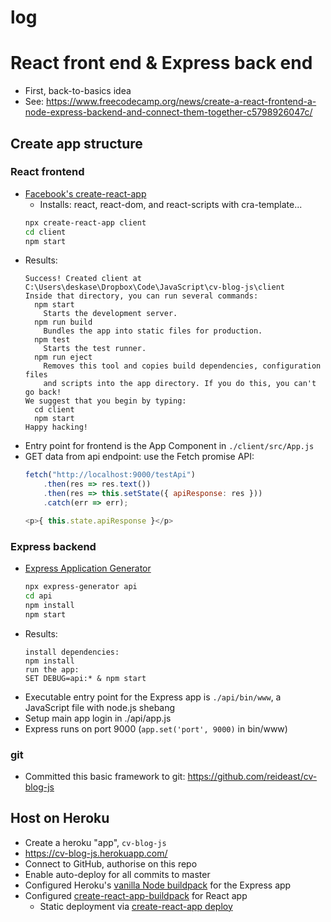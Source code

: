 # log

# React front end & Express back end
- First, back-to-basics idea
- See: https://www.freecodecamp.org/news/create-a-react-frontend-a-node-express-backend-and-connect-them-together-c5798926047c/

## Create app structure

### React frontend
- [Facebook's create-react-app](https://github.com/facebook/create-react-app)
    - Installs: react, react-dom, and react-scripts with cra-template...
    ``` bash
    npx create-react-app client
    cd client
    npm start
    ```
- Results:
    ```
    Success! Created client at C:\Users\deskase\Dropbox\Code\JavaScript\cv-blog-js\client
    Inside that directory, you can run several commands:
      npm start
        Starts the development server.
      npm run build
        Bundles the app into static files for production.
      npm test
        Starts the test runner.
      npm run eject
        Removes this tool and copies build dependencies, configuration files
        and scripts into the app directory. If you do this, you can't go back!
    We suggest that you begin by typing:
      cd client
      npm start
    Happy hacking!
    ```
- Entry point for frontend is the App Component in `./client/src/App.js`
- GET data from api endpoint: use the Fetch promise API:
    ```javascript
    fetch("http://localhost:9000/testApi")
        .then(res => res.text())
        .then(res => this.setState({ apiResponse: res }))
        .catch(err => err);
    ```
    ```typescript jsx
    <p>{ this.state.apiResponse }</p>
    ```

### Express backend
- [Express Application Generator](https://expressjs.com/en/starter/generator.html)
    ``` bash
    npx express-generator api
    cd api
    npm install
    npm start
    ```
- Results:
    ```
    install dependencies:
    npm install
    run the app:
    SET DEBUG=api:* & npm start
    ```
- Executable entry point for the Express app is `./api/bin/www`, a JavaScript file with node.js shebang
- Setup main app login in ./api/app.js
- Express runs on port 9000 (`app.set('port', 9000)` in bin/www)

### git
- Committed this basic framework to git: https://github.com/reideast/cv-blog-js

## Host on Heroku
- Create a heroku "app", `cv-blog-js`
- https://cv-blog-js.herokuapp.com/
- Connect to GitHub, authorise on this repo
- Enable auto-deploy for all commits to master
- Configured Heroku's [vanilla Node buildpack](https://elements.heroku.com/buildpacks/heroku/heroku-buildpack-nodejs) for the Express app
- Configured [create-react-app-buildpack](https://github.com/mars/create-react-app-buildpack) for React app
    - Static deployment via [create-react-app deploy](https://create-react-app.dev/docs/deployment/)
